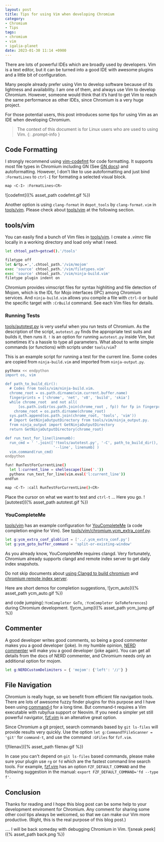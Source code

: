 ```yaml
---
layout: post
title: Tips for using Vim when developing Chromium
category:
- Chromium
- Tips
tags:
- chromium
- vim
- igalia-planet
date: 2023-01-30 11:14 +0900
---
```

There are lots of powerful IDEs which are broadly used by developers. Vim is a
text editor, but it can be turned into a good IDE with awesome plugins and a
little bit of configuration.

Many people already prefer using Vim to develop software because of its
lightness and availability. I am one of them, and always use Vim to develop
Chromium. However, someone would think that it’s hard to get Vim to reach the
same performance as other IDEs, since Chromium is a very huge project.

For those potential users, this post introduces some tips for using Vim as an
IDE when developing Chromium.

> The context of this document is for Linux users who are used to using Vim.
{: .prompt-info }

## Code Formatting
I strongly recommend using [vim-codefmt][3] for code formatting. It supports
most file types in Chromium including GN (See [GN docs][4]) and autoformatting.
However, I don't like to use autoformatting and just bind `:FormatLines` to
`ctrl-I` for formating a selected visual block.

```sh
map <C-I> :FormatLines<CR>
```

![codefmt]({% asset_path codefmt.gif %})

Another option is using `clang-format` in `depot_tools` by `clang-format.vim` in
[tools/vim][1]. Please check about [tools/vim][1] at the following section.

## tools/vim

You can easily find a bunch of Vim files in [tools/vim][1]. I create a *.vimrc*
file locally in a working directory and load only what I need.

```sh
let chtool_path=getcwd().'/tools'

filetype off
let &rtp.=','.chtool_path.'/vim/mojom'
exec 'source' chtool_path.'/vim/filetypes.vim'
exec 'source' chtool_path.'/vim/ninja-build.vim'
filetype plugin indent on
```

Chromium provides vimscript files for syntax highliting and file detection of
Mojom, which is the IDL for Mojo interfaces (IPC) among Chromium services. And
`ninja-build.vim` allows you compile a file with `ctrl-O` or build the specific
target with `:CrBuild` command. See each Vim files for details.

### Running Tests

[tools/autotest.py][11] is very useful when you run tests of Chromium. As the
description of the script, `autotest.py` finds the appropriate test suits and
builds it, then runs it. `!` is an option for running `autotest.py` inside Vim,
but sometimes it's a hassle to type all parameters. What about to write simple
commands (or functions) with scripts under `tools/vim`?

This is an example script for running a test for the current line. Some codes
are copied from `ninja-build.vim` and imported from `ninja-output.py`.

```sh
pythonx << endpython
import os, vim

def path_to_build_dir():
  # Codes from tools/vim/ninja-build.vim.
  chrome_root = os.path.dirname(vim.current.buffer.name)
  fingerprints = ['chrome', 'net', 'v8', 'build', 'skia']
  while chrome_root  and not all(
      [os.path.isdir(os.path.join(chrome_root , fp)) for fp in fingerprints]):
    chrome_root = os.path.dirname(chrome_root)
  sys.path.append(os.path.join(chrome_root, 'tools', 'vim'))
  # Import GetNinjaOutputDirectory from tools/vim/ninja_output.py.
  from ninja_output import GetNinjaOutputDirectory
  return GetNinjaOutputDirectory(chrome_root)

def run_test_for_line(linenumb):
  run_cmd = ' '.join(['!tools/autotest.py', '-C', path_to_build_dir(), '%',
                      '--line', linenumb] )
  vim.command(run_cmd)
endpython

fun! RunTestForCurrentLine()
  let l:current_line = shellescape(line('.'))
  pythonx run_test_for_line(vim.eval('l:current_line'))
endfun

map <C-T> :call RunTestForCurrentLine()<CR>
```

Place the cursor on what we want to test and `ctrl-t` ... Here you go.
![autotest]({% asset_path autotest.gif %})

### YouCompleteMe

[tools/vim][1] has an example configuration for [YouCompleteMe][8] (a code
completion engine for Vim). See [tools/vim/chromium.ycm_extra_conf.py][10].

```sh
let g:ycm_extra_conf_globlist = ['../.ycm_extra_conf.py']
let g:ycm_goto_buffer_command = 'split-or-existing-window'
```

As you already know, YouCompleteMe requires clangd. Very fortunately, Chromium
already supports clangd and remote index server to get daily index snapshots.

Do not skip documents about [using Clangd to build chromium][2] and [chromium
remote index server][9].

Here are short demos for completion suggestions,
![ycm_auto]({% asset_path ycm_auto.gif %})


and code jumping(`:YcmCompleter GoTo`, `:YcmCompleter GoToReferences`) during
Chromium development.
![ycm_jump]({% asset_path ycm_jump.gif %})

## Commenter

A good developer writes good comments, so being a good commenter makes you a
good developer (joke). In my humble opinion, [NERD commenter][5] will make you a
good developer (joke again). You can get all details from the docs of NERD
commenter, and Chromium needs only an additional option for mojom.

```sh
let g:NERDCustomDelimiters = { 'mojom': {'left': '//'} }
```

## File Navigation

Chromium is really huge, so we benefit from efficient file navigation tools.
There are lots of awesome fuzzy finder plugins for this purpose and I have been
using [command-t][6] for a long time. But command-t requires a Vim executable
with ruby/lua support or Neovim. If you need a simpler yet still powerful
navigator, [fzf.vim][7] is an altenative great option.

Since Chromium a git project, search commands based by `git ls-files` will
provide results very quickly. Use the option `let g:CommandTFileScanner = 'git'`
for `command-t`, and use the command `:GFiles` for `fzf.vim`.

![filenav]({% asset_path filenav.gif %})

In case you can't depend on `git ls-files` based commands, please make sure your
plugin use `rg` or `fd` which are the fastest command line search tools. For
example, [fzf.vim][7] has an option `FZF_DEFAULT_COMMAND` and the following
suggestion in the manual: `export FZF_DEFAULT_COMMAND='fd --type f'`.

## Conclusion

Thanks for reading and I hope this blog post can be some help to your
development enviroment for Chromium. Any comment for sharing some other cool
tips always be welcomed, so that we can make our Vim more productive. (Right,
this is the real purpose of this blog post.)

.... I will be back someday with debugging Chromium in Vim.
![sneak peek]({% asset_path back.png %})

[1]: https://source.chromium.org/chromium/chromium/src/+/main:tools/vim
[2]: https://chromium.googlesource.com/chromium/src.git/+/HEAD/docs/clangd.md
[3]: https://github.com/google/vim-codefmt
[4]: https://source.chromium.org/gn/gn/+/main:misc/vim/README.md
[5]: https://github.com/preservim/nerdcommenter
[6]: https://github.com/wincent/command-t
[7]: https://github.com/junegunn/fzf
[8]: https://github.com/ycm-core/YouCompleteMe
[9]: https://linux.clangd-index.chromium.org/
[10]: https://source.chromium.org/chromium/chromium/src/+/main:tools/vim/chromium.ycm_extra_conf.py
[11]: https://source.chromium.org/chromium/chromium/src/+/main:tools/autotest.py
